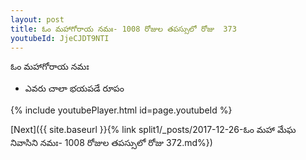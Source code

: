 ```yaml
---
layout: post
title: ఓం మహాగోరాయ నమః- 1008 రోజుల తపస్సులో రోజు  373
youtubeId: JjeCJDT9NTI
---
```

 
 
 ఓం మహాగోరాయ నమః  
 
 -  ఎవరు చాలా భయపడే రూపం 
 
  
 
  
 
 
 
 
 
 


{% include youtubePlayer.html id=page.youtubeId %}
 
[Next]({{ site.baseurl }}{% link  split1/_posts/2017-12-26-ఓం మహా మేఘ నివాసిని నమః- 1008 రోజుల తపస్సులో రోజు  372.md%})
 
